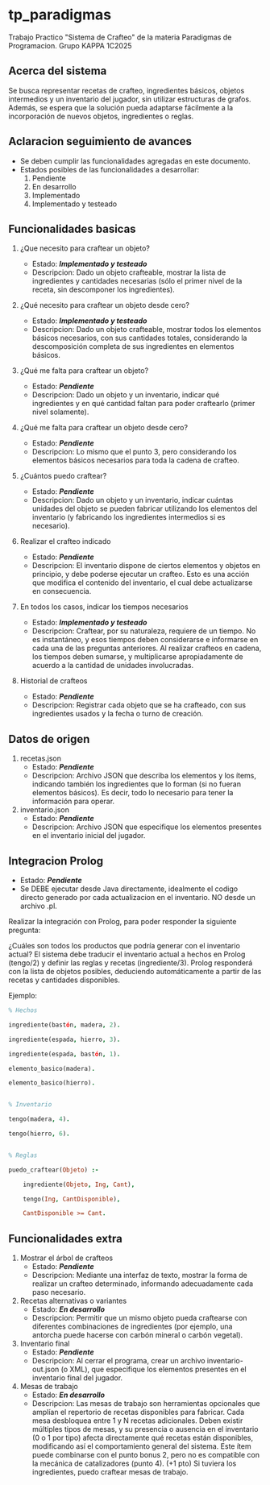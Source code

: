 # tp_paradigmas
Trabajo Practico "Sistema de Crafteo" de la materia Paradigmas de Programacion. Grupo KAPPA 1C2025

## Acerca del sistema
Se busca representar recetas de crafteo, ingredientes básicos, objetos intermedios y un inventario del jugador, sin utilizar estructuras de grafos. Además, se espera que la solución pueda adaptarse fácilmente a la incorporación de nuevos objetos, ingredientes o reglas.

## Aclaracion seguimiento de avances 
- Se deben cumplir las funcionalidades agregadas en este documento.
- Estados posibles de las funcionalidades a desarrollar: 
    1. Pendiente
    2. En desarrollo
    3. Implementado
    4. Implementado y testeado

## Funcionalidades basicas
1. ¿Que necesito para craftear un objeto? 
    - Estado: ***Implementado y testeado***
    - Descripcion: Dado un objeto crafteable, mostrar la lista de ingredientes y cantidades necesarias (sólo el primer nivel de la receta, sin descomponer los ingredientes).
2. ¿Qué necesito para craftear un objeto desde cero?
    - Estado: ***Implementado y testeado***
    - Descripcion: Dado un objeto crafteable, mostrar todos los elementos básicos necesarios, con sus cantidades totales, considerando la descomposición completa de sus ingredientes en elementos básicos.
3. ¿Qué me falta para craftear un objeto?
    - Estado: ***Pendiente***
    - Descripcion: Dado un objeto y un inventario, indicar qué ingredientes y en qué cantidad faltan para poder craftearlo (primer nivel solamente).

4. ¿Qué me falta para craftear un objeto desde cero?
    - Estado: ***Pendiente***
    - Descripcion: Lo mismo que el punto 3, pero considerando los elementos básicos necesarios para toda la cadena de crafteo.
5. ¿Cuántos puedo craftear?
    - Estado: ***Pendiente***
    - Descripcion: Dado un objeto y un inventario, indicar cuántas unidades del objeto se pueden fabricar utilizando los elementos del inventario (y fabricando los ingredientes intermedios si es necesario).
6. Realizar el crafteo indicado
    - Estado: ***Pendiente***
    - Descripcion: El inventario dispone de ciertos elementos y objetos en principio, y debe poderse ejecutar un crafteo. Esto es una acción que modifica el contenido del inventario, el cual debe actualizarse en consecuencia.
7. En todos los casos, indicar los tiempos necesarios
    - Estado: ***Implementado y testeado***
    - Descripcion: Craftear, por su naturaleza, requiere de un tiempo. No es instantáneo, y esos tiempos deben considerarse e informarse en cada una de las preguntas anteriores. Al realizar crafteos en cadena, los tiempos deben sumarse, y multiplicarse apropiadamente de acuerdo a la cantidad de unidades involucradas.
8. Historial de crafteos
    - Estado: ***Pendiente***
    - Descripcion: Registrar cada objeto que se ha crafteado, con sus ingredientes usados y la fecha o turno de creación.

## Datos de origen
1. recetas.json
    - Estado: ***Pendiente***
    - Descripcion: Archivo JSON que describa los elementos y los ítems, indicando también los ingredientes que lo forman (si no fueran elementos básicos). Es decir, todo lo necesario para tener la información para operar.
2. inventario.json
    - Estado: ***Pendiente***
    - Descripcion: Archivo JSON que especifique los elementos presentes en el inventario inicial del jugador.

## Integracion Prolog
- Estado: ***Pendiente***
- Se DEBE ejecutar desde Java directamente, idealmente el codigo directo generado por cada actualizacion en el inventario. NO desde un archivo .pl.

Realizar la integración con Prolog, para poder responder la siguiente pregunta:

¿Cuáles son todos los productos que podría generar con el inventario actual?
El sistema debe traducir el inventario actual a hechos en Prolog (tengo/2) y definir las reglas y recetas (ingrediente/3). Prolog responderá con la lista de objetos posibles, deduciendo automáticamente a partir de las recetas y cantidades disponibles.

Ejemplo:
```prolog
% Hechos

ingrediente(bastón, madera, 2).

ingrediente(espada, hierro, 3).

ingrediente(espada, bastón, 1).

elemento_basico(madera).

elemento_basico(hierro).


% Inventario

tengo(madera, 4).

tengo(hierro, 6).


% Reglas

puedo_craftear(Objeto) :-

    ingrediente(Objeto, Ing, Cant),

    tengo(Ing, CantDisponible),

    CantDisponible >= Cant.
```


## Funcionalidades extra
1. Mostrar el árbol de crafteos
    - Estado: ***Pendiente***
    - Descripcion: Mediante una interfaz de texto, mostrar la forma de realizar un crafteo determinado, informando adecuadamente cada paso necesario.
2. Recetas alternativas o variantes
    - Estado: ***En desarrollo***
    - Descripcion: Permitir que un mismo objeto pueda craftearse con diferentes combinaciones de ingredientes (por ejemplo, una antorcha puede hacerse con carbón mineral o carbón vegetal).
3. Inventario final
    - Estado: ***Pendiente***
    - Descripcion: Al cerrar el programa, crear un archivo inventario-out.json (o XML), que especifique los elementos presentes en el inventario final del jugador.
4. Mesas de trabajo
    - Estado: ***En desarrollo***
    - Descripcion: Las mesas de trabajo son herramientas opcionales que amplían el repertorio de recetas disponibles para fabricar. Cada mesa desbloquea entre 1 y N recetas adicionales. Deben existir múltiples tipos de mesas, y su presencia o ausencia en el inventario (0 o 1 por tipo) afecta directamente qué recetas están disponibles, modificando así el comportamiento general del sistema. Este ítem puede combinarse con el punto bonus 2, pero no es compatible con la mecánica de catalizadores (punto 4). (+1 pto) Si tuviera los ingredientes, puedo craftear mesas de trabajo.
